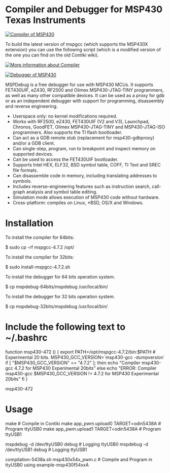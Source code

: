 Compiler and Debugger for MSP430 Texas Instruments
==================================================

[![Compiler of MSP430](https://github.com/tecip-nes/contiki-tres/wiki/Building-the-latest-version-of-mspgcc)](https://github.com/tecip-nes/contiki-tres/wiki/Building-the-latest-version-of-mspgcc)

To build the latest version of mspgcc (which supports the MSP430X extension) you can use the following script (which is a modified version of the one you can find on the old Contiki wiki).

[![More information about Compiler](https://github.com/contiki-os/contiki/wiki/Setup-Contiki-Toolchain-in-Arch-Linux)](https://github.com/contiki-os/contiki/wiki/Setup-Contiki-Toolchain-in-Arch-Linux)

[![Debugger of MSP430](https://github.com/dlbeer/mspdebug)](https://github.com/dlbeer/mspdebug)

MSPDebug is a free debugger for use with MSP430 MCUs. It supports FET430UIF, eZ430, RF2500 and Olimex MSP430-JTAG-TINY programmers, as well as many other compatible devices. It can be used as a proxy for gdb or as an independent debugger with support for programming, disassembly and reverse engineering.

  * Userspace only: no kernel modifications required.
  * Works with RF2500, eZ430, FET430UIF (V2 and V3), Launchpad, Chronos,
    GoodFET, Olimex MSP430-JTAG-TINY and MSP430-JTAG-ISO programmers.
    Also supports the TI flash bootloader.
  * Can act as a GDB remote stub (replacement for msp430-gdbproxy)
    and/or a GDB client.
  * Can single-step, program, run to breakpoint and inspect memory on
    supported devices.
  * Can be used to access the FET430UIF bootloader.
  * Supports Intel HEX, ELF32, BSD symbol table, COFF, TI Text and
    SREC file formats.
  * Can disassemble code in memory, including translating addresses to
    symbols.
  * Includes reverse-engineering features such as instruction search,
    call-graph analysis and symbol table editing.
  * Simulation mode allows execution of MSP430 code without hardware.
  * Cross-platform: compiles on Linux, *BSD, OS/X and Windows.

Installation
============

To install the compiler for 64bits:

$ sudo cp -rf mspgcc-4.7.2 /opt/

To install the compiler for 32bits:

$ sudo install-mspgcc-4.7.2.sh

To install the debugger for 64 bits operation system.

$ cp mspdebug-64bits/mspdebug /usr/local/bin/ 

To install the debugger for 32 bits operation system.

$ cp mspdebug-32bits/mspdebug /usr/local/bin/ 

Include the following text to ~/.bashrc
=======================================

function msp430-472 () {
    export PATH=/opt/mspgcc-4.7.2/bin:$PATH  # Experimental 20 bits.
    MSP430_GCC_VERSION=`msp430-gcc -dumpversion`
    if [ "$MSP430_GCC_VERSION" == "4.7.2" ]; then
        echo "Compiler msp430-gcc 4.7.2 for MSP430 Experimental 20bits"
    else
        echo "ERROR: Compiler msp430-gcc $MSP430_GCC_VERSION != 4.7.2 for MSP430 Experimental 20bits"
    fi
}

msp430-472

Usage 
=====

make                # Compile in Contiki
make app_pwm.upload0  TARGET=odin5438A    # Program ttyUSB0
make app_pwm.upload1  TARGET=odin5438A    # Program ttyUSB1

mspdebug -d /dev/ttyUSB0 debug      # Logging ttyUSB0
mspdebug -d /dev/ttyUSB1 debug      # Logging ttyUSB1

compilation-5438a.sh msp430x54x_pwm.c   # Compile and Program in ttyUSB0 using example-msp430f54xxA


